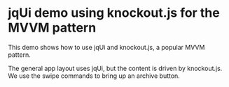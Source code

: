 # jqUi demo using knockout.js for the MVVM pattern

This demo shows how to use jqUi and knockout.js, a popular MVVM pattern.

The general app layout uses jqUi, but the content is driven by knockout.js.  We use the swipe commands to bring up an archive button.